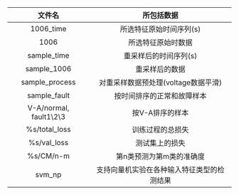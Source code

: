 |          文件名           |         所包括数据          |
|:----------------------:|:----------------------:|
|       1006_time        |     所选特征原始时间序列(s)      |
|          1006          |       所选特征原始时数据        |
|      sample_time       |      重采样后的时间序列(s)      |
|      sample_1006       |        重采样后的数据         |
|     sample_process     | 对重采样数据预处理(voltage数据平滑) |
|      sample_fault      |     按时间排序的正常和故障样本      |
| V-A/normal, fault1\2\3 |       按V-A排序的样本        |
|     %s/total_loss      |        训练过程的总损失        |
|      %s/val_loss       |        测试集上的损失         |
|       %s/CM/n-m        |     第n类预测为第m类的准确度      |
|         svm_np         | 支持向量机实验在各种输入特征类型的检测结果  |

